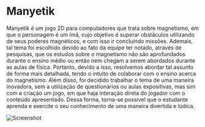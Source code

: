 # Manyetik

Manyetik é um jogo 2D para computadores que trata sobre magnetismo, em que o personagem é um ímã, cujo objetivo é superar obstáculos utilizando de seus poderes magnéticos, e com isso ir concluindo missões. Ademais, tal tema foi escolhido devido ao fato da equipe ter notado, através de pesquisas, que os estudos sobre o magnetismo não são aprofundados durante o ensino médio ou então nem chegam a serem abordados durante as aulas de física. Portanto, devido a isso, resolvemos abordar tal assunto de forma mais detalhada, tendo o intuito de colaborar com o ensino acerca do magnetismo. Além disso, foi decidido trabalhar o tema de uma maneira inovadora, sem a utilização de questionários ou aulas expositivas, mas sim com a criação um jogo, em que haja interação direta do jogador com o conteúdo apresentado. Dessa forma, torna-se possível que o estudante aprenda e exercite o seu conhecimento de uma maneira divertida e lúdica.

![Screenshot](https://i.imgur.com/7M5MCq2.png)
